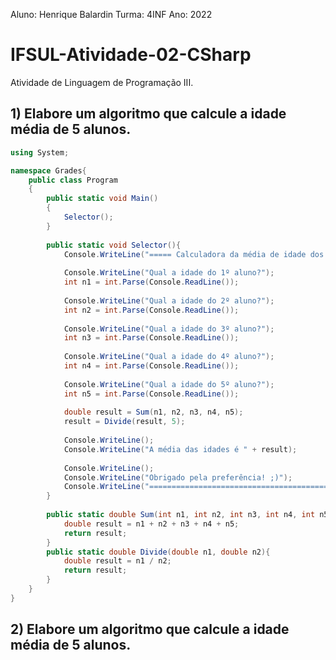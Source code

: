 

Aluno: Henrique Balardin
Turma: 4INF
Ano: 2022

# IFSUL-Atividade-02-CSharp
Atividade de Linguagem de Programação III.

## 1) Elabore um algoritmo que calcule a idade média de 5 alunos.
```C#
using System;

namespace Grades{
	public class Program
	{
		public static void Main()
		{
			Selector();
		}
		
		public static void Selector(){
			Console.WriteLine("===== Calculadora da média de idade dos alunos =====");
			
			Console.WriteLine("Qual a idade do 1º aluno?");
			int n1 = int.Parse(Console.ReadLine());
			
			Console.WriteLine("Qual a idade do 2º aluno?");
			int n2 = int.Parse(Console.ReadLine());
			
			Console.WriteLine("Qual a idade do 3º aluno?");
			int n3 = int.Parse(Console.ReadLine());
			
			Console.WriteLine("Qual a idade do 4º aluno?");
			int n4 = int.Parse(Console.ReadLine());
			
			Console.WriteLine("Qual a idade do 5º aluno?");
			int n5 = int.Parse(Console.ReadLine());
			
			double result = Sum(n1, n2, n3, n4, n5);
			result = Divide(result, 5);
			
			Console.WriteLine();
			Console.WriteLine("A média das idades é " + result);
			
			Console.WriteLine();
			Console.WriteLine("Obrigado pela preferência! ;)");
			Console.WriteLine("====================================================");
		}
		
		public static double Sum(int n1, int n2, int n3, int n4, int n5){
			double result = n1 + n2 + n3 + n4 + n5;
			return result;
		}
		public static double Divide(double n1, double n2){
			double result = n1 / n2;
			return result;
		}
	}
}

```

## 2) Elabore um algoritmo que calcule a idade média de 5 alunos.
```C#
```
